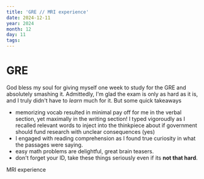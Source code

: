 ```yaml
---
title: 'GRE // MRI experience'
date: 2024-12-11
year: 2024
month: 12
day: 11
tags:
---
```


GRE
=====
God bless my soul for giving myself one week to study for the GRE and absolutely smashing it. Admittedly, I'm glad the exam is only as hard as it is, and I truly didn't have to *learn* much for it. But some quick takeaways
- memorizing vocab resulted in minimal pay off for me in the verbal section, yet maximally in the writing section! I typed vigoroudly as I recalled relevant words to inject into the thinkpiece about if government should fund research with unclear consequences (yes)
- I engaged with reading comprehension as I found true curiosity in what the passages were saying. 
- easy math problems are delightful, great brain teasers. 
- don't forget your ID, take these things seriously even if its __not that hard__. 

<!-- As I take the gre, i find this a staple experience in learning. there is nuance in word choice. from saying two skeins of thoughts are irreconcilable vs counterintuitive. the former indicating deep contradictions to each other, the latter not implying interaction betwen the two skeins. This will bring me up in the levels of cognition. As I attempt to not fall subject to cognitive miser ways

As my applications end, I reflect on how I've grown in the last half a year 

Self awareness, not in being aware, but of the control I have over myself. As I choose to ride the roller coaster, and spend a few extra seconds in the lull of the troughs and peaks. 

-->



MRI experience